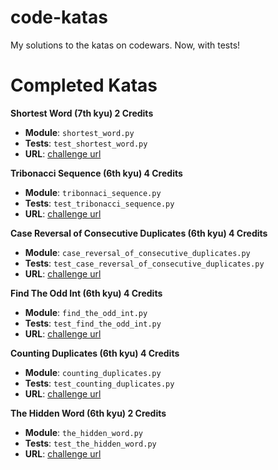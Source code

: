 # code-katas
My solutions to the katas on codewars. Now, with tests!

# Completed Katas
**Shortest Word (7th kyu) 2 Credits** 

- **Module**: `shortest_word.py`
- **Tests**: `test_shortest_word.py`
- **URL**: [challenge url](https://www.codewars.com/kata/shortest-word/train/python)

**Tribonacci Sequence (6th kyu) 4 Credits**

- **Module**: `tribonnaci_sequence.py`
- **Tests**: `test_tribonacci_sequence.py`
- **URL**: [challenge url](https://www.codewars.com/kata/tribonacci-sequence/train/python)

**Case Reversal of Consecutive Duplicates (6th kyu) 4 Credits**

- **Module**: `case_reversal_of_consecutive_duplicates.py`
- **Tests**: `test_case_reversal_of_consecutive_duplicates.py`
- **URL**: [challenge url](https://www.codewars.com/kata/case-reversal-of-consecutive-duplicates/train/python)

**Find The Odd Int (6th kyu) 4 Credits**

- **Module**: `find_the_odd_int.py`
- **Tests**: `test_find_the_odd_int.py`
- **URL**: [challenge url](https://www.codewars.com/kata/find-the-odd-int/train/python)

**Counting Duplicates (6th kyu) 4 Credits**

- **Module**: `counting_duplicates.py`
- **Tests**: `test_counting_duplicates.py`
- **URL**: [challenge url](https://www.codewars.com/kata/counting-duplicates/train/python)

**The Hidden Word (6th kyu) 2 Credits**

- **Module**: `the_hidden_word.py`
- **Tests**: `test_the_hidden_word.py`
- **URL**: [challenge url](https://www.codewars.com/kata/the-hidden-word/train/python)
